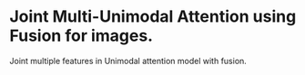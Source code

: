 # Joint Multi-Unimodal Attention using Fusion for images.
Joint multiple features in Unimodal attention model with fusion.
